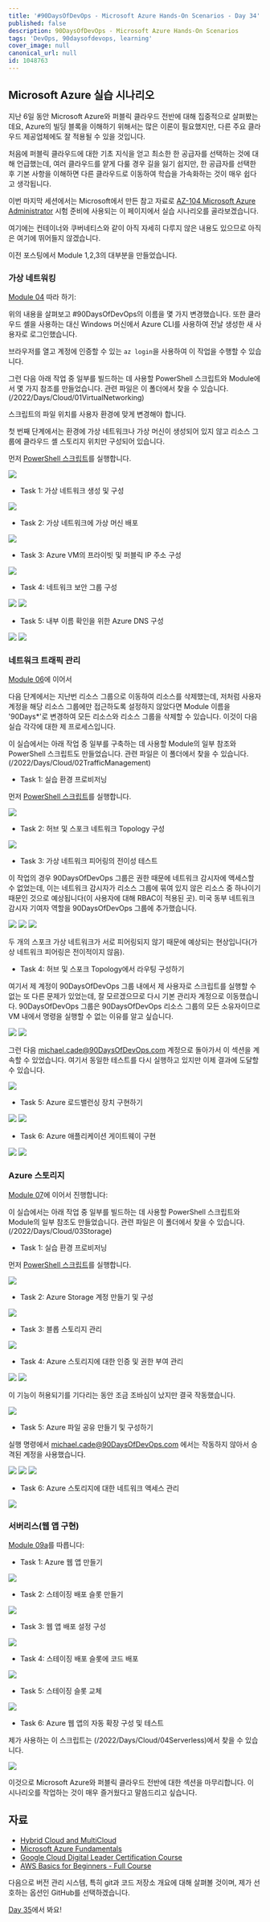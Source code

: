 ```yaml
---
title: '#90DaysOfDevOps - Microsoft Azure Hands-On Scenarios - Day 34'
published: false
description: 90DaysOfDevOps - Microsoft Azure Hands-On Scenarios
tags: 'DevOps, 90daysofdevops, learning'
cover_image: null
canonical_url: null
id: 1048763
---
```


## Microsoft Azure 실습 시나리오

지난 6일 동안 Microsoft Azure와 퍼블릭 클라우드 전반에 대해 집중적으로 살펴봤는데요, Azure의 빌딩 블록을 이해하기 위해서는 많은 이론이 필요했지만, 다른 주요 클라우드 제공업체에도 잘 적용될 수 있을 것입니다.

처음에 퍼블릭 클라우드에 대한 기초 지식을 얻고 최소한 한 공급자를 선택하는 것에 대해 언급했는데, 여러 클라우드를 얕게 다룰 경우 길을 잃기 쉽지만, 한 공급자를 선택한 후 기본 사항을 이해하면 다른 클라우드로 이동하여 학습을 가속화하는 것이 매우 쉽다고 생각됩니다.

이번 마지막 세션에서는 Microsoft에서 만든 참고 자료로 [AZ-104 Microsoft Azure Administrator](https://microsoftlearning.github.io/AZ-104-MicrosoftAzureAdministrator/) 시험 준비에 사용되는 이 페이지에서 실습 시나리오를 골라보겠습니다.

여기에는 컨테이너와 쿠버네티스와 같이 아직 자세히 다루지 않은 내용도 있으므로 아직은 여기에 뛰어들지 않겠습니다.

이전 포스팅에서 Module 1,2,3의 대부분을 만들었습니다.

### 가상 네트워킹

[Module 04](https://microsoftlearning.github.io/AZ-104-MicrosoftAzureAdministrator/Instructions/Labs/LAB_04-Implement_Virtual_Networking.html) 따라 하기:

위의 내용을 살펴보고 #90DaysOfDevOps의 이름을 몇 가지 변경했습니다. 또한 클라우드 셸을 사용하는 대신 Windows 머신에서 Azure CLI를 사용하여 전날 생성한 새 사용자로 로그인했습니다.

브라우저를 열고 계정에 인증할 수 있는 `az login`을 사용하여 이 작업을 수행할 수 있습니다.

그런 다음 아래 작업 중 일부를 빌드하는 데 사용할 PowerShell 스크립트와 Module에서 몇 가지 참조를 만들었습니다. 관련 파일은 이 폴더에서 찾을 수 있습니다.
(/2022/Days/Cloud/01VirtualNetworking)

스크립트의 파일 위치를 사용자 환경에 맞게 변경해야 합니다.

첫 번째 단계에서는 환경에 가상 네트워크나 가상 머신이 생성되어 있지 않고 리소스 그룹에 클라우드 셸 스토리지 위치만 구성되어 있습니다.

먼저 [PowerShell 스크립트](/2022/Days/Cloud/01VirtualNetworking/Module4_90DaysOfDevOps.ps1)를 실행합니다.

![](/2022/Days/Images/Day34_Cloud1.png)

- Task 1: 가상 네트워크 생성 및 구성

![](/2022/Days/Images/Day34_Cloud2.png)

- Task 2: 가상 네트워크에 가상 머신 배포

![](/2022/Days/Images/Day34_Cloud3.png)

- Task 3: Azure VM의 프라이빗 및 퍼블릭 IP 주소 구성

![](/2022/Days/Images/Day34_Cloud4.png)

- Task 4: 네트워크 보안 그룹 구성

![](/2022/Days/Images/Day34_Cloud5.png)
![](/2022/Days/Images/Day34_Cloud6.png)

- Task 5: 내부 이름 확인을 위한 Azure DNS 구성

![](/2022/Days/Images/Day34_Cloud7.png)
![](/2022/Days/Images/Day34_Cloud8.png)

### 네트워크 트래픽 관리

[Module 06](https://microsoftlearning.github.io/AZ-104-MicrosoftAzureAdministrator/Instructions/Labs/LAB_06-Implement_Network_Traffic_Management.html)에 이어서

다음 단계에서는 지난번 리소스 그룹으로 이동하여 리소스를 삭제했는데, 저처럼 사용자 계정을 해당 리소스 그룹에만 접근하도록 설정하지 않았다면 Module 이름을 '90Days\*'로 변경하여 모든 리소스와 리소스 그룹을 삭제할 수 있습니다. 이것이 다음 실습 각각에 대한 제 프로세스입니다.

이 실습에서는 아래 작업 중 일부를 구축하는 데 사용할 Module의 일부 참조와 PowerShell 스크립트도 만들었습니다. 관련 파일은 이 폴더에서 찾을 수 있습니다.
(/2022/Days/Cloud/02TrafficManagement)

- Task 1: 실습 환경 프로비저닝

먼저 [PowerShell 스크립트](/2022/Days/Cloud/02TrafficManagement/Mod06_90DaysOfDevOps.ps1)를 실행합니다.

![](/2022/Days/Images/Day34_Cloud9.png)

- Task 2: 허브 및 스포크 네트워크 Topology 구성

![](/2022/Days/Images/Day34_Cloud10.png)

- Task 3: 가상 네트워크 피어링의 전이성 테스트

이 작업의 경우 90DaysOfDevOps 그룹은 권한 때문에 네트워크 감시자에 액세스할 수 없었는데, 이는 네트워크 감시자가 리소스 그룹에 묶여 있지 않은 리소스 중 하나이기 때문인 것으로 예상됩니다(이 사용자에 대해 RBAC이 적용된 곳). 미국 동부 네트워크 감시자 기여자 역할을 90DaysOfDevOps 그룹에 추가했습니다.

![](/2022/Days/Images/Day34_Cloud11.png)
![](/2022/Days/Images/Day34_Cloud12.png)
![](/2022/Days/Images/Day34_Cloud13.png)

두 개의 스포크 가상 네트워크가 서로 피어링되지 않기 때문에 예상되는 현상입니다(가상 네트워크 피어링은 전이적이지 않음).

- Task 4: 허브 및 스포크 Topology에서 라우팅 구성하기

여기서 제 계정이 90DaysOfDevOps 그룹 내에서 제 사용자로 스크립트를 실행할 수 없는 또 다른 문제가 있었는데, 잘 모르겠으므로 다시 기본 관리자 계정으로 이동했습니다. 90DaysOfDevOps 그룹은 90DaysOfDevOps 리소스 그룹의 모든 소유자이므로 VM 내에서 명령을 실행할 수 없는 이유를 알고 싶습니다.

![](/2022/Days/Images/Day34_Cloud14.png)
![](/2022/Days/Images/Day34_Cloud15.png)

그런 다음 michael.cade@90DaysOfDevOps.com 계정으로 돌아가서 이 섹션을 계속할 수 있었습니다. 여기서 동일한 테스트를 다시 실행하고 있지만 이제 결과에 도달할 수 있습니다.

![](/2022/Days/Images/Day34_Cloud16.png)

- Task 5: Azure 로드밸런싱 장치 구현하기

![](/2022/Days/Images/Day34_Cloud17.png)
![](/2022/Days/Images/Day34_Cloud18.png)

- Task 6: Azure 애플리케이션 게이트웨이 구현

![](/2022/Days/Images/Day34_Cloud19.png)
![](/2022/Days/Images/Day34_Cloud20.png)

### Azure 스토리지

[Module 07](https://microsoftlearning.github.io/AZ-104-MicrosoftAzureAdministrator/Instructions/Labs/LAB_07-Manage_Azure_Storage.html)에 이어서 진행합니다:

이 실습에서는 아래 작업 중 일부를 빌드하는 데 사용할 PowerShell 스크립트와 Module의 일부 참조도 만들었습니다. 관련 파일은 이 폴더에서 찾을 수 있습니다.
(/2022/Days/Cloud/03Storage)

- Task 1: 실습 환경 프로비저닝

먼저 [PowerShell 스크립트](/2022/Days/Cloud/03Storage/Mod07_90DaysOfDeveOps.ps1)를 실행합니다.

![](/2022/Days/Images/Day34_Cloud21.png)

- Task 2: Azure Storage 계정 만들기 및 구성

![](/2022/Days/Images/Day34_Cloud22.png)

- Task 3: 블롭 스토리지 관리

![](/2022/Days/Images/Day34_Cloud23.png)

- Task 4: Azure 스토리지에 대한 인증 및 권한 부여 관리

![](/2022/Days/Images/Day34_Cloud24.png)
![](/2022/Days/Images/Day34_Cloud25.png)

이 기능이 허용되기를 기다리는 동안 조금 조바심이 났지만 결국 작동했습니다.

![](/2022/Days/Images/Day34_Cloud26.png)

- Task 5: Azure 파일 공유 만들기 및 구성하기

실행 명령에서 michael.cade@90DaysOfDevOps.com 에서는 작동하지 않아서 승격된 계정을 사용했습니다.

![](/2022/Days/Images/Day34_Cloud27.png)
![](/2022/Days/Images/Day34_Cloud28.png)
![](/2022/Days/Images/Day34_Cloud29.png)

- Task 6: Azure 스토리지에 대한 네트워크 액세스 관리

![](/2022/Days/Images/Day34_Cloud30.png)

### 서버리스(웹 앱 구현)

[Module 09a](https://microsoftlearning.github.io/AZ-104-MicrosoftAzureAdministrator/Instructions/Labs/LAB_09a-Implement_Web_Apps.html)를 따릅니다:

- Task 1: Azure 웹 앱 만들기

![](/2022/Days/Images/Day34_Cloud31.png)

- Task 2: 스테이징 배포 슬롯 만들기

![](/2022/Days/Images/Day34_Cloud34.png)

- Task 3: 웹 앱 배포 설정 구성

![](/2022/Days/Images/Day34_Cloud33.png)

- Task 4: 스테이징 배포 슬롯에 코드 배포

![](/2022/Days/Images/Day34_Cloud32.png)

- Task 5: 스테이징 슬롯 교체

![](/2022/Days/Images/Day34_Cloud35.png)

- Task 6: Azure 웹 앱의 자동 확장 구성 및 테스트

제가 사용하는 이 스크립트는 (/2022/Days/Cloud/04Serverless)에서 찾을 수 있습니다.

![](/2022/Days/Images/Day34_Cloud36.png)

이것으로 Microsoft Azure와 퍼블릭 클라우드 전반에 대한 섹션을 마무리합니다. 이 시나리오를 작업하는 것이 매우 즐거웠다고 말씀드리고 싶습니다.

## 자료

- [Hybrid Cloud and MultiCloud](https://www.youtube.com/watch?v=qkj5W98Xdvw)
- [Microsoft Azure Fundamentals](https://www.youtube.com/watch?v=NKEFWyqJ5XA&list=WL&index=130&t=12s)
- [Google Cloud Digital Leader Certification Course](https://www.youtube.com/watch?v=UGRDM86MBIQ&list=WL&index=131&t=10s)
- [AWS Basics for Beginners - Full Course](https://www.youtube.com/watch?v=ulprqHHWlng&t=5352s)

다음으로 버전 관리 시스템, 특히 git과 코드 저장소 개요에 대해 살펴볼 것이며, 제가 선호하는 옵션인 GitHub를 선택하겠습니다.

[Day 35](day35.md)에서 봐요!
